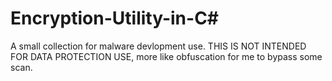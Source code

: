# Encryption-Utility-in-C#

A small collection for malware devlopment use. THIS IS NOT INTENDED FOR DATA PROTECTION USE, more like obfuscation for me to bypass some scan.
